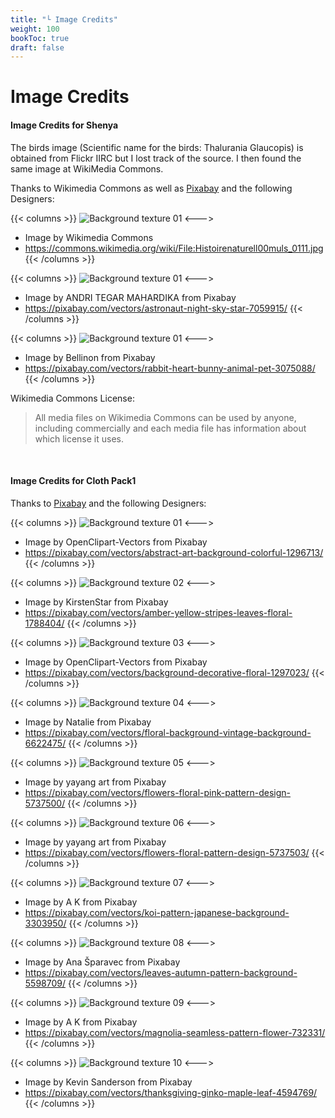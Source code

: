 ```yaml
---
title: "└ Image Credits"
weight: 100
bookToc: true
draft: false
---
```


Image Credits
=============

#### Image Credits for Shenya

The birds image (Scientific name for the birds: Thalurania Glaucopis) is obtained from Flickr IIRC but I lost track of the source. I then found the same image at WikiMedia Commons.

Thanks to Wikimedia Commons as well as [Pixabay](https://pixabay.com/) and the following Designers:

{{< columns >}}
![Background texture 01](../img/image-credits/birds.jpg)
<--->
* Image by Wikimedia Commons
* https://commons.wikimedia.org/wiki/File:Histoirenaturell00muls_0111.jpg
{{< /columns >}}

{{< columns >}}
![Background texture 01](../img/image-credits/astronaut.png)
<--->
* Image by ANDRI TEGAR MAHARDIKA from Pixabay
* https://pixabay.com/vectors/astronaut-night-sky-star-7059915/
{{< /columns >}}

{{< columns >}}
![Background texture 01](../img/image-credits/rabbit.png)
<--->
* Image by Bellinon from Pixabay
* https://pixabay.com/vectors/rabbit-heart-bunny-animal-pet-3075088/
{{< /columns >}}

Wikimedia Commons License:

> All media files on Wikimedia Commons can be used by anyone, including commercially and each media file has information about which license it uses.

<br/>

#### Image Credits for Cloth Pack1

Thanks to [Pixabay](https://pixabay.com/) and the following Designers:

{{< columns >}}
![Background texture 01](../img/image-credits/bg-01.jpg)
<--->
* Image by OpenClipart-Vectors from Pixabay
* https://pixabay.com/vectors/abstract-art-background-colorful-1296713/
{{< /columns >}}

{{< columns >}}
![Background texture 02](../img/image-credits/bg-02.jpg)
<--->
* Image by KirstenStar from Pixabay
* https://pixabay.com/vectors/amber-yellow-stripes-leaves-floral-1788404/
{{< /columns >}}

{{< columns >}}
![Background texture 03](../img/image-credits/bg-03.jpg)
<--->
* Image by OpenClipart-Vectors from Pixabay
* https://pixabay.com/vectors/background-decorative-floral-1297023/
{{< /columns >}}

{{< columns >}}
![Background texture 04](../img/image-credits/bg-04.jpg)
<--->
* Image by Natalie from Pixabay
* https://pixabay.com/vectors/floral-background-vintage-background-6622475/
{{< /columns >}}

{{< columns >}}
![Background texture 05](../img/image-credits/bg-05.jpg)
<--->
* Image by yayang art from Pixabay
* https://pixabay.com/vectors/flowers-floral-pink-pattern-design-5737500/
{{< /columns >}}

{{< columns >}}
![Background texture 06](../img/image-credits/bg-06.jpg)
<--->
* Image by yayang art from Pixabay
* https://pixabay.com/vectors/flowers-floral-pattern-design-5737503/
{{< /columns >}}

{{< columns >}}
![Background texture 07](../img/image-credits/bg-07.jpg)
<--->
* Image by A K from Pixabay
* https://pixabay.com/vectors/koi-pattern-japanese-background-3303950/
{{< /columns >}}

{{< columns >}}
![Background texture 08](../img/image-credits/bg-08.jpg)
<--->
* Image by Ana Šparavec from Pixabay
* https://pixabay.com/vectors/leaves-autumn-pattern-background-5598709/
{{< /columns >}}

{{< columns >}}
![Background texture 09](../img/image-credits/bg-09.jpg)
<--->
* Image by A K from Pixabay
* https://pixabay.com/vectors/magnolia-seamless-pattern-flower-732331/
{{< /columns >}}

{{< columns >}}
![Background texture 10](../img/image-credits/bg-10.jpg)
<--->
* Image by Kevin Sanderson from Pixabay
* https://pixabay.com/vectors/thanksgiving-ginko-maple-leaf-4594769/
{{< /columns >}}


 

 